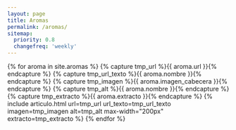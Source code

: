 ```yaml
---
layout: page
title: Aromas
permalink: /aromas/
sitemap:
  priority: 0.8
  changefreq: 'weekly'
---
```

<section class="seccion"> 
    {% for aroma in site.aromas %}
    {% capture tmp_url %}{{ aroma.url }}{% endcapture %}
    {% capture tmp_url_texto %}{{ aroma.nombre }}{% endcapture %}
    {% capture tmp_imagen %}{{ aroma.imagen_cabecera }}{% endcapture %}
    {% capture tmp_alt %}{{ aroma.nombre }}{% endcapture %}
    {% capture tmp_extracto %}{{ aroma.extracto }}{% endcapture %}
    {% include articulo.html 
       url=tmp_url
       url_texto=tmp_url_texto
       imagen=tmp_imagen
       alt=tmp_alt
       max-width="200px"
       extracto=tmp_extracto %}
    {% endfor %}
</section>